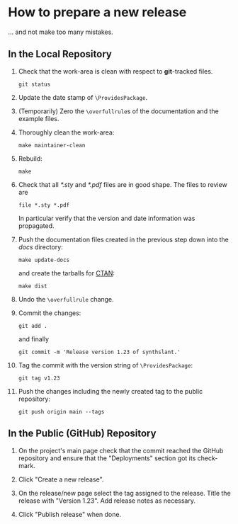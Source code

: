 #  How to prepare a new release

... and not make too many mistakes.


##  In the Local Repository

1. Check that the work-area is clean with respect to **git**-tracked
   files.

   ```git status```

1. Update the date stamp of `\ProvidesPackage`.

1. (Temporarily) Zero the `\overfullrule`s of the documentation and
   the example files.

1. Thoroughly clean the work-area:

   ```make maintainer-clean```

1. Rebuild:

   ```make```

1. Check that all _*.sty_ and _*.pdf_ files are in good shape.
   The files to review are

   ```file *.sty *.pdf```

   In particular verify that the version and date information was
   propagated.

1. Push the documentation files created in the previous step down into
   the *docs* directory:

   ```make update-docs```

   and create the tarballs for [CTAN](https://ctan.org/):

   ```make dist```

1. Undo the `\overfullrule` change.

1. Commit the changes:

   ```git add .```

   and finally

   ```git commit -m 'Release version 1.23 of synthslant.'```

1. Tag the commit with the version string of `\ProvidesPackage`:

   ```git tag v1.23```

1. Push the changes including the newly created tag to the public
   repository:

   ```git push origin main --tags```


##  In the Public (GitHub) Repository

1. On the project's main page check that the commit reached the GitHub
   repository and ensure that the "Deployments" section got its
   check-mark.

1. Click "Create a new release".

1. On the release/new page select the tag assigned to the release.
   Title the release with "Version 1.23".  Add release notes as
   necessary.

1. Click "Publish release" when done.
